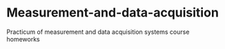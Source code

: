# Measurement-and-data-acquisition
Practicum of measurement and data acquisition systems course homeworks
